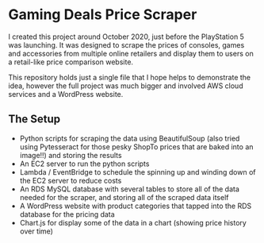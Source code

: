 # Gaming Deals Price Scraper

I created this project around October 2020, just before the PlayStation 5 was launching. It was designed to scrape the prices of consoles, games and accessories from multiple online retailers and display them to users on a retail-like price comparison website.

This repository holds just a single file that I hope helps to demonstrate the idea, however the full project was much bigger and involved AWS cloud services and a WordPress website.

## The Setup

- Python scripts for scraping the data using BeautifulSoup (also tried using Pytesseract for those pesky ShopTo prices that are baked into an image!!) and storing the results
- An EC2 server to run the python scripts
- Lambda / EventBridge to schedule the spinning up and winding down of the EC2 server to reduce costs
- An RDS MySQL database with several tables to store all of the data needed for the scraper, and storing all of the scraped data itself
- A WordPress website with product categories that tapped into the RDS database for the pricing data
- Chart.js for display some of the data in a chart (showing price history over time)
